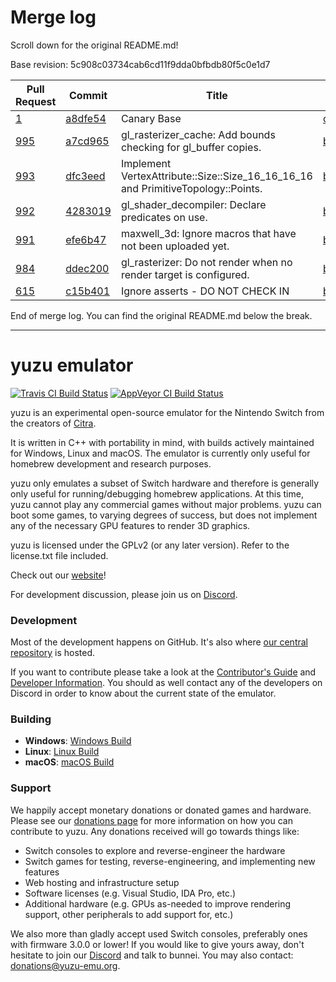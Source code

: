 # Merge log

Scroll down for the original README.md!

Base revision: 5c908c03734cab6cd11f9dda0bfbdb80f5c0e1d7

|Pull Request|Commit|Title|Author|Merged?|
|----|----|----|----|----|
|[1](https://github.com/yuzu-emu/yuzu-canary/pull/1)|[a8dfe54](https://github.com/yuzu-emu/yuzu-canary/pull/1/files/)|Canary Base|[chris062689](https://github.com/chris062689)|Yes|
|[995](https://github.com/yuzu-emu/yuzu/pull/995)|[a7cd965](https://github.com/yuzu-emu/yuzu/pull/995/files/)|gl_rasterizer_cache: Add bounds checking for gl_buffer copies.|[bunnei](https://github.com/bunnei)|Yes|
|[993](https://github.com/yuzu-emu/yuzu/pull/993)|[dfc3eed](https://github.com/yuzu-emu/yuzu/pull/993/files/)|Implement VertexAttribute::Size::Size_16_16_16_16 and PrimitiveTopology::Points.|[bunnei](https://github.com/bunnei)|Yes|
|[992](https://github.com/yuzu-emu/yuzu/pull/992)|[4283019](https://github.com/yuzu-emu/yuzu/pull/992/files/)|gl_shader_decompiler: Declare predicates on use.|[bunnei](https://github.com/bunnei)|Yes|
|[991](https://github.com/yuzu-emu/yuzu/pull/991)|[efe6b47](https://github.com/yuzu-emu/yuzu/pull/991/files/)|maxwell_3d: Ignore macros that have not been uploaded yet.|[bunnei](https://github.com/bunnei)|Yes|
|[984](https://github.com/yuzu-emu/yuzu/pull/984)|[ddec200](https://github.com/yuzu-emu/yuzu/pull/984/files/)|gl_rasterizer: Do not render when no render target is configured.|[bunnei](https://github.com/bunnei)|Yes|
|[615](https://github.com/yuzu-emu/yuzu/pull/615)|[c15b401](https://github.com/yuzu-emu/yuzu/pull/615/files/)|Ignore asserts - DO NOT CHECK IN|[bunnei](https://github.com/bunnei)|Yes|


End of merge log. You can find the original README.md below the break.

------

yuzu emulator
=============
[![Travis CI Build Status](https://travis-ci.org/yuzu-emu/yuzu.svg?branch=master)](https://travis-ci.org/yuzu-emu/yuzu)
[![AppVeyor CI Build Status](https://ci.appveyor.com/api/projects/status/77k97svb2usreu68?svg=true)](https://ci.appveyor.com/project/bunnei/yuzu)

yuzu is an experimental open-source emulator for the Nintendo Switch from the creators of [Citra](https://citra-emu.org/).

It is written in C++ with portability in mind, with builds actively maintained for Windows, Linux and macOS. The emulator is currently only useful for homebrew development and research purposes.

yuzu only emulates a subset of Switch hardware and therefore is generally only useful for running/debugging homebrew applications. At this time, yuzu cannot play any commercial games without major problems. yuzu can boot some games, to varying degrees of success, but does not implement any of the necessary GPU features to render 3D graphics.

yuzu is licensed under the GPLv2 (or any later version). Refer to the license.txt file included.

Check out our [website](https://yuzu-emu.org/)!

For development discussion, please join us on [Discord](https://discord.gg/XQV6dn9).

### Development

Most of the development happens on GitHub. It's also where [our central repository](https://github.com/yuzu-emu/yuzu) is hosted.

If you want to contribute please take a look at the [Contributor's Guide](CONTRIBUTING.md) and [Developer Information](https://github.com/yuzu-emu/yuzu/wiki/Developer-Information). You should as well contact any of the developers on Discord in order to know about the current state of the emulator.

### Building

* __Windows__: [Windows Build](https://github.com/yuzu-emu/yuzu/wiki/Building-For-Windows)
* __Linux__: [Linux Build](https://github.com/yuzu-emu/yuzu/wiki/Building-For-Linux)
* __macOS__: [macOS Build](https://github.com/yuzu-emu/yuzu/wiki/Building-for-macOS)


### Support
We happily accept monetary donations or donated games and hardware. Please see our [donations page](https://yuzu-emu.org/donate/) for more information on how you can contribute to yuzu. Any donations received will go towards things like:
* Switch consoles to explore and reverse-engineer the hardware
* Switch games for testing, reverse-engineering, and implementing new features
* Web hosting and infrastructure setup
* Software licenses (e.g. Visual Studio, IDA Pro, etc.)
* Additional hardware (e.g. GPUs as-needed to improve rendering support, other peripherals to add support for, etc.)

We also more than gladly accept used Switch consoles, preferably ones with firmware 3.0.0 or lower! If you would like to give yours away, don't hesitate to join our [Discord](https://discord.gg/VXqngT3) and talk to bunnei. You may also contact: donations@yuzu-emu.org.
